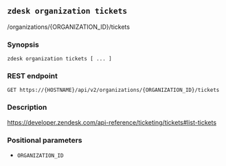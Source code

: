 ## `zdesk organization tickets`

/organizations/{ORGANIZATION_ID}/tickets

### Synopsis

    zdesk organization tickets [ ... ]

### REST endpoint

    GET https://{HOSTNAME}/api/v2/organizations/{ORGANIZATION_ID}/tickets

### Description

https://developer.zendesk.com/api-reference/ticketing/tickets#list-tickets

### Positional parameters

* `ORGANIZATION_ID`

